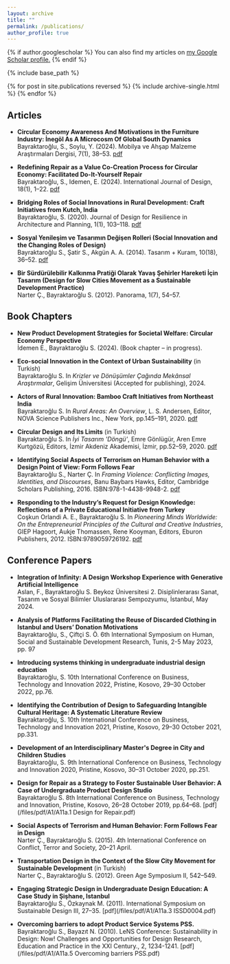 ```yaml
---
layout: archive
title: ""
permalink: /publications/
author_profile: true
---
```


{% if author.googlescholar %}
  You can also find my articles on <u><a href="{{author.googlescholar}}">my Google Scholar profile</a>.</u>
{% endif %}

{% include base_path %}

{% for post in site.publications reversed %}
  {% include archive-single.html %}
{% endfor %}

<sup></sup>


## Articles

- **Circular Economy Awareness And Motivations in the Furniture Industry: İnegöl As A Microcosm Of Global South Dynamics**  
  Bayraktaroğlu, S., Soylu, Y. (2024). Mobilya ve Ahşap Malzeme Araştırmaları Dergisi, 7(1), 38–53. [pdf](/files/pdf/A1/MAMAD24.pdf)

- **Redefining Repair as a Value Co-Creation Process for Circular Economy: Facilitated Do-It-Yourself Repair**  
  Bayraktaroğlu, S., Idemen, E. (2024). International Journal of Design, 18(1), 1–22. [pdf](/files/pdf/A1/IJDES.pdf)

- **Bridging Roles of Social Innovations in Rural Development: Craft Initiatives from Kutch, India**  
  Bayraktaroğlu, S. (2020). Journal of Design for Resilience in Architecture and Planning, 1(1), 103–118. [pdf](/files/pdf/A1/A1.1_DRARCH.pdf)

- **Sosyal Yenileşim ve Tasarımın Değişen Rolleri (Social Innovation and the Changing Roles of Design)**  
  Bayraktaroğlu S., Şatir S., Akgün A. A. (2014). Tasarım + Kuram, 10(18), 36–52. [pdf](/files/pdf/B3a/B3a.3_tasarim_kuram1.pdf)

- **Bir Sürdürülebilir Kalkınma Pratiği Olarak Yavaş Şehirler Hareketi İçin Tasarım (Design for Slow Cities Movement as a Sustainable Development Practice)**  
  Narter Ç., Bayraktaroğlu S. (2012). Panorama, 1(7), 54–57. 

## Book Chapters

- **New Product Development Strategies for Societal Welfare: Circular Economy Perspective**  
  İdemen E., Bayraktaroğlu S. (2024). (Book chapter – in progress).

- **Eco-social Innovation in the Context of Urban Sustainability** (in Turkish)  
  Bayraktaroğlu S. In *Krizler ve Dönüşümler Çağında Mekânsal Araştırmalar*, Gelişim Üniversitesi (Accepted for publishing), 2024.

- **Actors of Rural Innovation: Bamboo Craft Initiatives from Northeast India**  
  Bayraktaroğlu S. In *Rural Areas: An Overview*, L. S. Andersen, Editor, NOVA Science Publishers Inc., New York, pp.145–191, 2020. [pdf](/files/pdf/A2/A.2.1.1_Actors.pdf)

- **Circular Design and Its Limits** (in Turkish)  
  Bayraktaroğlu S. In *İyi Tasarım 'Döngü'*, Emre Gönlügür, Aren Emre Kurtgözü, Editors, İzmir Akdeniz Akademisi, İzmir, pp.52–59, 2020. [pdf](/files/pdf/A2/A.2.4_DonguselTasarim.pdf)

- **Identifying Social Aspects of Terrorism on Human Behavior with a Design Point of View: Form Follows Fear**  
  Bayraktaroğlu S., Narter Ç. In *Framing Violence: Conflicting Images, Identities, and Discourses*, Banu Baybars Hawks, Editor, Cambridge Scholars Publishing, 2016. ISBN:978-1-4438-9948-2. [pdf](/files/pdf/A2/A.2.2_FraminViolence.pdf)

- **Responding to the Industry’s Request for Design Knowledge: Reflections of a Private Educational Initiative from Turkey**  
  Coşkun Orlandi A. E., Bayraktaroğlu S. In *Pioneering Minds Worldwide: On the Entrepreneurial Principles of the Cultural and Creative Industries*, GIEP Hagoort, Aukje Thomassen, Rene Kooyman, Editors, Eburon Publishers, 2012. ISBN:9789059726192. [pdf](/files/pdf/A2/A.2.3_PioneeringMinds.pdf)

## Conference Papers

- **Integration of Infinity: A Design Workshop Experience with Generative Artificial Intelligence**  
  Aslan, F., Bayraktaroğlu S. Beykoz Üniversitesi 2. Disiplinlerarası Sanat, Tasarım ve Sosyal Bilimler Uluslararası Sempozyumu, İstanbul, May 2024.

- **Analysis of Platforms Facilitating the Reuse of Discarded Clothing in Istanbul and Users’ Donation Motivations**  
  Bayraktaroğlu, S., Çiftçi S. Ö. 6th International Symposium on Human, Social and Sustainable Development Research, Tunis, 2-5 May 2023, pp. 97
  
- **Introducing systems thinking in undergraduate industrial design education**  
  Bayraktaroğlu, S. 10th International Conference on Business, Technology and Innovation 2022, Pristine, Kosovo, 29–30 October 2022, pp.76.

- **Identifying the Contribution of Design to Safeguarding Intangible Cultural Heritage: A Systematic Literature Review**  
  Bayraktaroğlu, S. 10th International Conference on Business, Technology and Innovation 2021, Pristine, Kosovo, 29–30 October 2021, pp.331.

- **Development of an Interdisciplinary Master's Degree in City and Children Studies**  
  Bayraktaroğlu, S. 9th International Conference on Business, Technology and Innovation 2020, Pristine, Kosovo, 30–31 October 2020, pp.251.

- **Design for Repair as a Strategy to Foster Sustainable User Behavior: A Case of Undergraduate Product Design Studio**  
  Bayraktaroğlu S. 8th International Conference on Business, Technology and Innovation, Pristine, Kosovo, 26–28 October 2019, pp.64–68. [pdf](/files/pdf/A1/A11a.1 Design for Repair.pdf)

- **Social Aspects of Terrorism and Human Behavior: Form Follows Fear in Design**  
  Narter Ç., Bayraktaroğlu S. (2015). 4th International Conference on Conflict, Terror and Society, 20–21 April.

- **Transportation Design in the Context of the Slow City Movement for Sustainable Development** (in Turkish)  
  Narter Ç., Bayraktaroğlu S. (2012). Green Age Symposium II, 542–549.

- **Engaging Strategic Design in Undergraduate Design Education: A Case Study in Şişhane, Istanbul**  
  Bayraktaroğlu S., Özkaynak M. (2011). International Symposium on Sustainable Design III, 27–35. [pdf](/files/pdf/A1/A11a.3 ISSD0004.pdf)

 - **Overcoming barriers to adopt Product Service Systems PSS.**
   Bayraktaroğlu S., Bayazıt N. (2010). LeNS Conference: Sustainability in Design: Now! Challenges and Opportunities for Design Research, Education and Practice in the XXI Century., 2, 1234-1241. [pdf](/files/pdf/A1/A11a.5 Overcoming barriers PSS.pdf)

